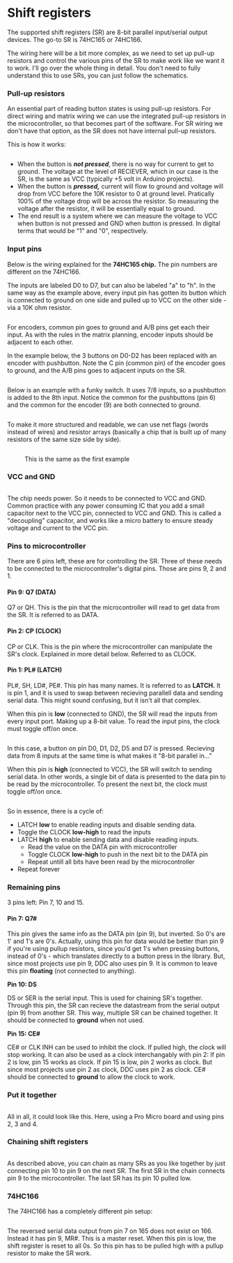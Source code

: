 # Shift registers

The supported shift registers (SR) are 8-bit parallel input/serial output devices. The go-to SR is 74HC165 or 74HC166.&#x20;

The wiring here will be a bit more complex, as we need to set up pull-up resistors and control the various pins of the SR to make work like we want it to work. I'll go over the whole thing in detail. You don't need to fully understand this to use SRs, you can just follow the schematics.

### Pull-up resistors

An essential part of reading button states is using pull-up resistors. For direct wiring and matrix wiring we can use the integrated pull-up resistors in the microcontroller, so that becomes part of the software. For SR wiring we don't have that option, as the SR does not have internal pull-up resistors.&#x20;

This is how it works:

<figure><img src="../../.gitbook/assets/image (17) (1).png" alt=""><figcaption></figcaption></figure>

* When the button is _**not pressed**_, there is no way for current to get to ground. The voltage at the level of RECIEVER, which in our case is the SR, is the same as VCC (typically +5 volt in Arduino projects).&#x20;
* When the button is _**pressed,**_ current will flow to ground and voltage will drop from VCC before the 10K resistor to 0 at ground level. Pratically 100% of the voltage drop will be across the resistor. So measuring the voltage after the resistor, it will be essentially equal to ground.&#x20;
* The end result is a system where we can measure the voltage to VCC when button is not pressed and GND when button is pressed. In digital terms that would be "1" and "0", respectively.&#x20;

### Input pins

Below is the wiring explained for the **74HC165 chip.** The pin numbers are different on the 74HC166.

&#x20;The inputs are labeled D0 to D7, but can also be labeled "a" to "h". In the same way as the example above, every input pin has gotten its button which is connected to ground on one side and pulled up to VCC on the other side - via a 10K ohm resistor.&#x20;

<figure><img src="../../.gitbook/assets/image (15).png" alt=""><figcaption></figcaption></figure>

For encoders, common pin goes to ground and A/B pins get each their input. As with the rules in the matrix planning, encoder inputs should be adjacent to each other.

In the example below, the 3 buttons on D0-D2 has been replaced with an encoder with pushbutton. Note the C pin (common pin) of the encoder goes to ground, and the A/B pins goes to adjacent inputs on the SR.

<figure><img src="../../.gitbook/assets/image (30).png" alt=""><figcaption></figcaption></figure>

Below is an example with a funky switch. It uses 7/8 inputs, so a pushbutton is added to the 8th input. Notice the common for the pushbuttons (pin 6) and the common for the encoder (9) are both connected to ground.&#x20;

<figure><img src="../../.gitbook/assets/image (7).png" alt=""><figcaption></figcaption></figure>

To make it more structured and readable, we can use net flags (words instead of wires) and resistor arrays (basically a chip that is built up of many resistors of the same size side by side).

<figure><img src="../../.gitbook/assets/image (24) (1).png" alt=""><figcaption><p>This is the same as the first example</p></figcaption></figure>

### VCC and GND

<figure><img src="../../.gitbook/assets/image (16).png" alt=""><figcaption></figcaption></figure>

The chip needs power. So it needs to be connected to VCC and GND. Common practice with any power consuming IC that you add a small capacitor next to the VCC pin, connected to VCC and GND. This is called a "decoupling" capacitor, and works like a micro battery to ensure steady voltage and current to the VCC pin.&#x20;

### Pins to microcontroller

There are 6 pins left, these are for controlling the SR. Three of these needs to be connected to the microcontroller's digital pins. Those are pins 9, 2 and 1.

#### Pin 9: Q7 (DATA)

Q7 or QH. This is the pin that the microcontroller will read to get data from the SR.  It is referred to as DATA.&#x20;

#### Pin 2: CP (CLOCK)

CP or CLK. This is the pin where the microcontroller can manipulate the SR's clock. Explained in more detail below. Referred to as CLOCK.&#x20;

#### **Pin 1: PL# (LATCH)**

PL#, SH, LD#, PE#. This pin has many names. It is referred to as **LATCH.** It is pin 1, and it is used to swap between recieving parallell data and sending serial data. This might sound confusing, but it isn't all that complex.&#x20;

When this pin is **low** (connected to GND), the SR will read the inputs from every input port. Making up a 8-bit value. To read the input pins, the clock must toggle off/on once.

<figure><img src="../../.gitbook/assets/image (1) (1).png" alt=""><figcaption></figcaption></figure>

In this case, a button on pin D0, D1, D2, D5 and D7 is pressed. Recieving data from 8 inputs at the same time is what makes it "8-bit parallel in..."

When this pin is **high** (connected to VCC), the SR will switch to sending serial data. In other words, a single bit of data is presented to the data pin to be read by the microcontroller. To present the next bit, the clock must toggle off/on once.&#x20;

<figure><img src="../../.gitbook/assets/image (21) (1).png" alt=""><figcaption></figcaption></figure>

So in essence, there is a cycle of:

* LATCH **low** to enable reading inputs and disable sending data.
* Toggle the CLOCK **low-high** to read the inputs
* LATCH **high** to enable sending data and disable reading inputs.
  * Read the value on the DATA pin with microcontroller
  * Toggle CLOCK **low-high** to push in the next bit to the DATA pin
  * Repeat untill all bits have been read by the microcontroller
* Repeat forever

### Remaining pins

3 pins left: Pin 7, 10 and 15.

#### **Pin 7: Q7#**&#x20;

This pin gives the same info as the DATA pin (pin 9), but inverted. So 0's are 1' and 1's are 0's. Actually, using this pin for data would be better than pin 9 if you're using pullup resistors, since you'd get 1's when pressing buttons, instead of 0's - which translates directly to a button press in the library. But, since most projects use pin 9, DDC also uses pin 9. It is common to leave this pin **floating** (not connected to anything).

**Pin 10: DS**

DS or SER is the serial input. This is used for chaining SR's together. Through this pin, the SR can recieve the datastream from the serial output (pin 9) from another SR. This way, multiple SR can be chained together. It should be connected to **ground** when not used.

**Pin 15: CE#**&#x20;

CE# or CLK INH can be used to inhibit the clock. If pulled high, the clock will stop working. It can also be used as a clock interchangably with pin 2: If pin 2 is low, pin 15 works as clock. If pin 15 is low, pin 2 works as clock. But since most projects use pin 2 as clock, DDC uses pin 2 as clock. CE# should be connected to **ground** to allow the clock to work.&#x20;

### Put it together

<figure><img src="../../.gitbook/assets/image (28).png" alt=""><figcaption></figcaption></figure>

All in all, it could look like this. Here, using a Pro Micro board and using pins 2, 3 and 4.&#x20;

### Chaining shift registers

<figure><img src="../../.gitbook/assets/image (32).png" alt=""><figcaption></figcaption></figure>

As described above, you can chain as many SRs as you like together by just connecting pin 10 to pin 9 on the next SR. The first SR in the chain connects pin 9 to the microcontroller. The last SR has its pin 10 pulled low.&#x20;

### 74HC166

The 74HC166 has a completely different pin setup:

<figure><img src="../../.gitbook/assets/image (2) (5).png" alt=""><figcaption></figcaption></figure>

The reversed serial data output from pin 7 on 165 does not exist on 166. Instead it has pin 9, MR#. This is a master reset. When this pin is low, the shift register is reset to all 0s. So this pin has to be pulled high with a pullup resistor to make the SR work.&#x20;
